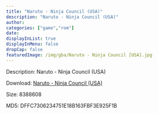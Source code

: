 ```yaml
---
title: "Naruto - Ninja Council (USA)"
description: "Naruto - Ninja Council (USA)"
author: 
categories: ["game","rom"]
date: 
displayInList: true
displayInMenu: false
dropCap: false
featuredImage: /img/gba/Naruto - Ninja Council [USA].jpg
---
```


Description: Naruto - Ninja Council (USA)

Download: <a style="text-decoration:underline;" href="https://mega.nz/#!DWQmHaQZ!TQE0vpaRs2t7QNtR9B796AzeYWJ1hLETzV1wDsPOY38" target = "_blank" rel = "nofollow" > Naruto - Ninja Council (USA)</a>

Size: 8388608

MD5: DFFC7306234751E18B163FBF3E925F1B


